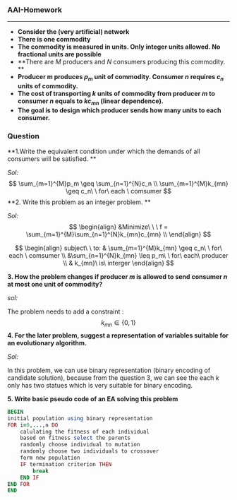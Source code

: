 ### AAI-Homework

---

- **Consider the (very artificial) network**
- **There is one commodity**
- **The commodity is measured in units. Only integer units allowed. No fractional units are possible**
- **There are *M* producers and *N* consumers producing this commodity. **
- **Producer m produces $p_m$ unit of commodity. Consumer *n* requires  $c_n$ units of commodity.**
- **The cost of transporting *k* units of commodity from producer *m* to consumer *n* equals to $kc_{mn}$ (linear dependence).**
- **The goal is to design which producer sends how many units to each consumer.**

### Question

**1.Write the equivalent condition under which the demands of all consumers will be satisfied.  **

*Sol:*   
$$
\sum_{m=1}^{M}p_m \geq \sum_{n=1}^{N}c_n \\
 \sum_{m=1}^{M}k_{mn} \geq c_n\ \ for\ each \ comsumer
$$
**2. Write this problem as an integer problem. **

*Sol:* 
$$
\begin{align}
&Minimize\ \ \  f = \sum_{m=1}^{M}\sum_{n=1}^{N}k_{mn}c_{mn} \\
\end{align}
$$

$$
\begin{align}
subject\ \ to:
&  \sum_{m=1}^{M}k_{mn} \geq c_n\ \ for\ each \ comsumer \\
&\sum_{n=1}^{N}k_{mn} \leq p_m\ \  for\ each\ producer \\
& k_{mn}\ is\ interger
\end{align}
$$

**3. How the problem changes if producer $m$ is allowed to send consumer $n$ at most one unit of commodity?**

*sol:*

The problem needs to add a constraint :
$$
k_{mn} \in \{0, 1\}
$$
**4. For the later problem, suggest a representation of variables suitable for an evolutionary algorithm.**

*Sol:*

In this problem, we can use binary representation (binary encoding of candidate solution), because from the question 3, we can see the each $k$ only has two statues which is very suitable for binary encoding.



**5. Write basic pseudo code of an EA solving this problem**

```ruby
BEGIN
initial population using binary representation
FOR i=0,...,n DO
	calulating the fitness of each individual
	based on fitness select the parents
	randomly choose individual to mutation
	randomly choose two individuals to crossover
	form new population
	IF termination criterion THEN
		break
	END IF
END FOR
END
```

